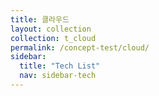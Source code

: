 ```yaml
---
title: 클라우드
layout: collection
collection: t_cloud
permalink: /concept-test/cloud/
sidebar:
  title: "Tech List"
  nav: sidebar-tech
---
```

